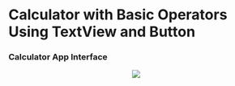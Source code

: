 ﻿# Calculator with Basic Operators Using TextView and Button

### Calculator App Interface
 <p align="center">
   <img src="https://github.com/user-attachments/assets/fb091154-cee8-4c24-aab1-5c8cf4b9eafb">
 </p>
